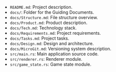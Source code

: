 - `README.md`: Project description.
- `docs/`: Folder for the Guiding Documents.
- `docs/Structure.md`: File structure overview.
- `docs/Product.md`: Product description.
- `docs/Tech.md`: Technology stack.
- `docs/Requirements.md`: Project requirements.
- `docs/Tasks.md`: Project tasks.
- `docs/Design.md`: Design and architecture.
- `docs/MicroGit.md`: Versioning system description.
- `src/main.rs`: Main application source code.
- `src/renderer.rs`: Renderer module.
- `src/game_state.rs`: Game state module.
